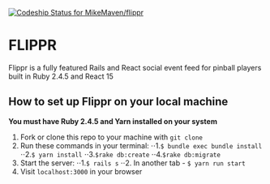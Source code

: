[![Codeship Status for MikeMaven/flippr](https://app.codeship.com/projects/f631c870-497e-0137-a621-6a504c50fb4c/status?branch=master)](https://app.codeship.com/projects/338186)

# FLIPPR

Flippr is a fully featured Rails and React social event feed for pinball players built in Ruby 2.4.5 and React 15

## How to set up Flippr on your local machine

**You must have Ruby 2.4.5 and Yarn installed on your system**
1. Fork or clone this repo to your machine with `git clone`
2. Run these commands in your terminal:
⋅⋅1.`$ bundle exec bundle install`
⋅⋅2.`$ yarn install`
⋅⋅3.`$rake db:create`
⋅⋅4.`$rake db:migrate`
3. Start the server:
⋅⋅1.`$ rails s`
⋅⋅2. In another tab - `$ yarn run start`
4. Visit `localhost:3000` in your browser

